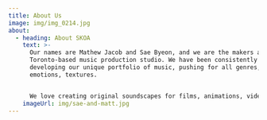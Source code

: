 ```yaml
---
title: About Us
image: img/img_0214.jpg
about:
  - heading: About SKOA
    text: >-
      Our names are Mathew Jacob and Sae Byeon, and we are the makers at SKOA, a
      Toronto-based music production studio. We have been consistently
      developing our unique portfolio of music, pushing for all genres,
      emotions, textures.  


      We love creating original soundscapes for films, animations, video games, podcasts and other medias to bring the right atmosphere for the contents. Let us know what you have in mind - we would love to help you tell your stories. 
    imageUrl: img/sae-and-matt.jpg
---
```

